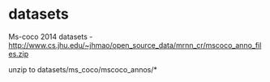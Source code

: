 # datasets
Ms-coco 2014 datasets - http://www.cs.jhu.edu/~jhmao/open_source_data/mrnn_cr/mscoco_anno_files.zip

unzip to datasets/ms_coco/mscoco_annos/*
